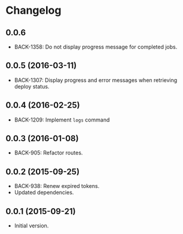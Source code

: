 # Changelog

## 0.0.6
* BACK-1358: Do not display progress message for completed jobs.

## 0.0.5 (2016-03-11)
* BACK-1307: Display progress and error messages when retrieving deploy status.

## 0.0.4 (2016-02-25)
* BACK-1209: Implement `logs` command

## 0.0.3 (2016-01-08)
* BACK-905: Refactor routes.

## 0.0.2 (2015-09-25)
* BACK-938: Renew expired tokens.
* Updated dependencies.

## 0.0.1 (2015-09-21)
* Initial version.